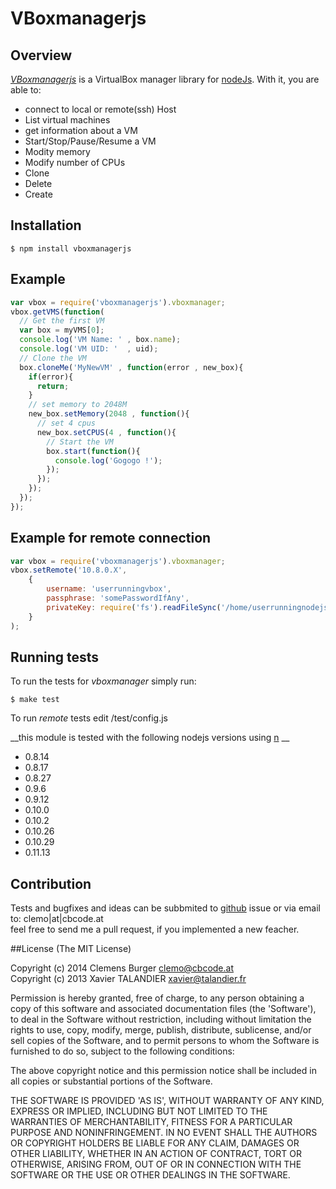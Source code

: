 # VBoxmanagerjs

## Overview
_[VBoxmanagerjs](http://vbox.npm.devcontrol.org)_ is a VirtualBox manager library for [nodeJs](http://nodejs.org).
With it, you are able to:

 * connect to local or remote(ssh) Host
 * List virtual machines
 * get information about a VM
 * Start/Stop/Pause/Resume a VM
 * Modity memory
 * Modify number of CPUs
 * Clone
 * Delete
 * Create
 
## Installation
    $ npm install vboxmanagerjs

## Example
````javascript
var vbox = require('vboxmanagerjs').vboxmanager;
vbox.getVMS(function(
  // Get the first VM 
  var box = myVMS[0];
  console.log('VM Name: ' , box.name);
  console.log('VM UID: '  , uid);
  // Clone the VM
  box.cloneMe('MyNewVM' , function(error , new_box){
    if(error){
      return;
    }
    // set memory to 2048M
    new_box.setMemory(2048 , function(){
      // set 4 cpus
      new_box.setCPUS(4 , function(){
        // Start the VM
        box.start(function(){
          console.log('Gogogo !');
        });
      });
    });
  });
});

````

## Example for remote connection
````javascript
var vbox = require('vboxmanagerjs').vboxmanager;
vbox.setRemote('10.8.0.X',
    {
        username: 'userrunningvbox',
        passphrase: 'somePasswordIfAny',
        privateKey: require('fs').readFileSync('/home/userrunningnodejs/.ssh/id_rsa')
    }
);
````

## Running tests

To run the tests for _vboxmanager_ simply run:

    $ make test
    
To run _remote_ tests edit /test/config.js    

__this module is tested with the following nodejs versions using [n](https://www.npmjs.org/package/n) __

 * 0.8.14
 * 0.8.17
 * 0.8.27
 * 0.9.6
 * 0.9.12
 * 0.10.0
 * 0.10.2
 * 0.10.26
 * 0.10.29
 * 0.11.13

## Contribution

Tests and bugfixes and ideas can be subbmited to [github](https://github.com/devcontrol/vboxmanager/issues) issue or via email to: clemo|at|cbcode.at     
feel free to send me a pull request, if you implemented a new feacher.     



##License
(The MIT License)

Copyright (c) 2014 Clemens Burger <clemo@cbcode.at>     
Copyright (c) 2013 Xavier TALANDIER <xavier@talandier.fr>

Permission is hereby granted, free of charge, to any person obtaining a copy of this software and associated documentation files (the 'Software'), to deal in the Software without restriction, including without limitation the rights to use, copy, modify, merge, publish, distribute, sublicense, and/or sell copies of the Software, and to permit persons to whom the Software is furnished to do so, subject to the following conditions:

The above copyright notice and this permission notice shall be included in all copies or substantial portions of the Software.

THE SOFTWARE IS PROVIDED 'AS IS', WITHOUT WARRANTY OF ANY KIND, EXPRESS OR IMPLIED, INCLUDING BUT NOT LIMITED TO THE WARRANTIES OF MERCHANTABILITY, FITNESS FOR A PARTICULAR PURPOSE AND NONINFRINGEMENT. IN NO EVENT SHALL THE AUTHORS OR COPYRIGHT HOLDERS BE LIABLE FOR ANY CLAIM, DAMAGES OR OTHER LIABILITY, WHETHER IN AN ACTION OF CONTRACT, TORT OR OTHERWISE, ARISING FROM, OUT OF OR IN CONNECTION WITH THE SOFTWARE OR THE USE OR OTHER DEALINGS IN THE SOFTWARE.
